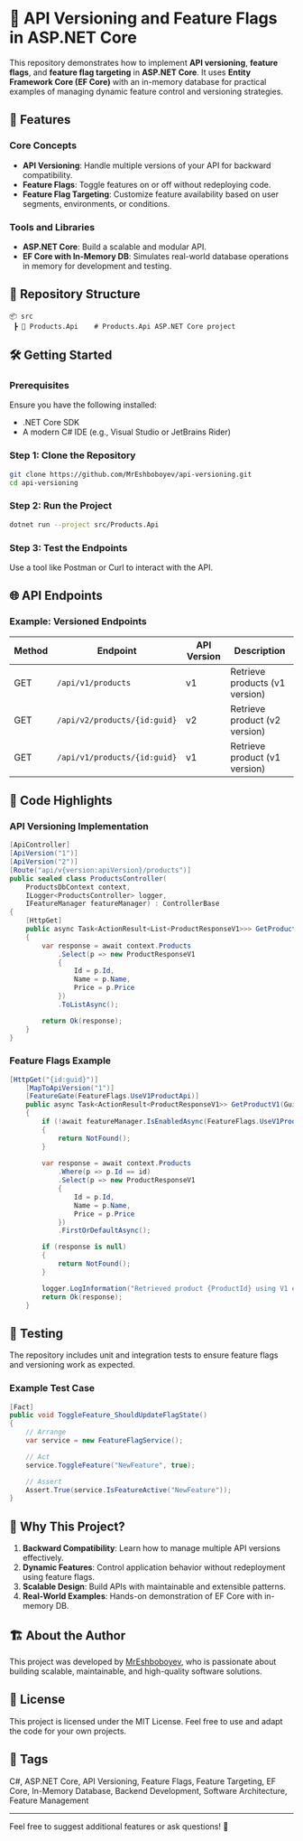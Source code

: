 # 🚀 API Versioning and Feature Flags in ASP.NET Core  

This repository demonstrates how to implement **API versioning**, **feature flags**, and **feature flag targeting** in **ASP.NET Core**. It uses **Entity Framework Core (EF Core)** with an in-memory database for practical examples of managing dynamic feature control and versioning strategies.  

## 🌟 Features  

### Core Concepts  
- **API Versioning**: Handle multiple versions of your API for backward compatibility.  
- **Feature Flags**: Toggle features on or off without redeploying code.  
- **Feature Flag Targeting**: Customize feature availability based on user segments, environments, or conditions.  

### Tools and Libraries  
- **ASP.NET Core**: Build a scalable and modular API.  
- **EF Core with In-Memory DB**: Simulates real-world database operations in memory for development and testing.  

## 📂 Repository Structure  

```
📦 src  
 ┣ 📂 Products.Api    # Products.Api ASP.NET Core project  
```  

## 🛠 Getting Started  

### Prerequisites  
Ensure you have the following installed:  
- .NET Core SDK  
- A modern C# IDE (e.g., Visual Studio or JetBrains Rider)  

### Step 1: Clone the Repository  
```bash  
git clone https://github.com/MrEshboboyev/api-versioning.git  
cd api-versioning  
```  

### Step 2: Run the Project  
```bash  
dotnet run --project src/Products.Api 
```  

### Step 3: Test the Endpoints  
Use a tool like Postman or Curl to interact with the API.  

## 🌐 API Endpoints  

### Example: Versioned Endpoints  
| Method | Endpoint                       | API Version | Description                       |  
|--------|--------------------------------|-------------|-----------------------------------|  
| GET    | `/api/v1/products`             | v1          | Retrieve products (v1 version)   |  
| GET    | `/api/v2/products/{id:guid}`   | v2          | Retrieve product (v2 version)   |  
| GET    | `/api/v1/products/{id:guid}`   | v1          | Retrieve product (v1 version)   |  

## 📖 Code Highlights  

### API Versioning Implementation  
```csharp  
[ApiController]
[ApiVersion("1")]
[ApiVersion("2")]
[Route("api/v{version:apiVersion}/products")]
public sealed class ProductsController(
    ProductsDbContext context,
    ILogger<ProductsController> logger,
    IFeatureManager featureManager) : ControllerBase
{
    [HttpGet]
    public async Task<ActionResult<List<ProductResponseV1>>> GetProducts()
    {
        var response = await context.Products
            .Select(p => new ProductResponseV1
            {
                Id = p.Id,
                Name = p.Name,
                Price = p.Price
            })
            .ToListAsync();

        return Ok(response);
    }
}
```  

### Feature Flags Example  
```csharp  
[HttpGet("{id:guid}")]
    [MapToApiVersion("1")]
    [FeatureGate(FeatureFlags.UseV1ProductApi)]
    public async Task<ActionResult<ProductResponseV1>> GetProductV1(Guid id)
    {
        if (!await featureManager.IsEnabledAsync(FeatureFlags.UseV1ProductApi))
        {
            return NotFound();
        }
        
        var response = await context.Products
            .Where(p => p.Id == id)
            .Select(p => new ProductResponseV1
            {
                Id = p.Id,
                Name = p.Name,
                Price = p.Price
            })
            .FirstOrDefaultAsync();

        if (response is null)
        {
            return NotFound();
        }

        logger.LogInformation("Retrieved product {ProductId} using V1 endpoint", id);
        return Ok(response);
    } 
```  

## 🧪 Testing  
The repository includes unit and integration tests to ensure feature flags and versioning work as expected.  

### Example Test Case  
```csharp  
[Fact]  
public void ToggleFeature_ShouldUpdateFlagState()  
{  
    // Arrange  
    var service = new FeatureFlagService();  

    // Act  
    service.ToggleFeature("NewFeature", true);  

    // Assert  
    Assert.True(service.IsFeatureActive("NewFeature"));  
}  
```  

## 🌟 Why This Project?  
1. **Backward Compatibility**: Learn how to manage multiple API versions effectively.  
2. **Dynamic Features**: Control application behavior without redeployment using feature flags.  
3. **Scalable Design**: Build APIs with maintainable and extensible patterns.  
4. **Real-World Examples**: Hands-on demonstration of EF Core with in-memory DB.  

## 🏗 About the Author  
This project was developed by [MrEshboboyev](https://github.com/MrEshboboyev), who is passionate about building scalable, maintainable, and high-quality software solutions.  

## 📄 License  
This project is licensed under the MIT License. Feel free to use and adapt the code for your own projects.  

## 🔖 Tags  
C#, ASP.NET Core, API Versioning, Feature Flags, Feature Targeting, EF Core, In-Memory Database, Backend Development, Software Architecture, Feature Management  

---  

Feel free to suggest additional features or ask questions! 🚀  
